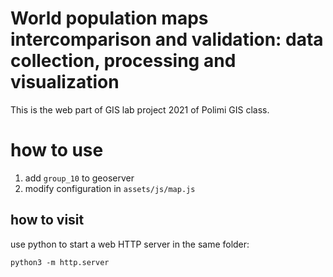 # World population maps intercomparison and validation: data collection, processing and visualization
This is the web part of GIS lab project 2021 of Polimi GIS class.

# how to use
1. add `group_10` to geoserver
2. modify configuration in `assets/js/map.js`

## how to visit
use python to start a web HTTP server in the same folder:
```
python3 -m http.server
```